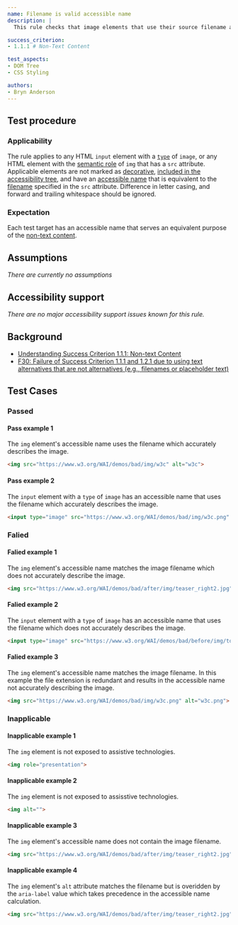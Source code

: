 ```yaml
---
name: Filename is valid accessible name
description: |
  This rule checks that image elements that use their source filename as their accessible name do so without loss of information to the user.

success_criterion:
- 1.1.1 # Non-Text Content

test_aspects:
- DOM Tree
- CSS Styling

authors:
- Bryn Anderson
---
```


## Test procedure

### Applicability

The rule applies to any HTML `input` element with a [`type`](https://www.w3.org/TR/html/sec-forms.html#dom-htmlinputelement-type) of `image`, or any HTML element with the [semantic role](#semantic-role) of `img` that has a `src` attribute. Applicable elements are not marked as [decorative](#decorative), [included in the accessibility tree](#included-in-the-accessibility-tree), and have an [accessible name](#accessible-name) that is equivalent to the [filename](#filename) specified in the `src` attribute. Difference in letter casing, and forward and trailing whitespace should be ignored.

### Expectation

Each test target has an accessible name that serves an equivalent purpose of the [non-text content](https://www.w3.org/TR/WCAG21/#dfn-non-text-content).

## Assumptions

*There are currently no assumptions*

## Accessibility support

 *There are no major accessibility support issues known for this rule.*

## Background

- [Understanding Success Criterion 1.1.1: Non-text Content](https://www.w3.org/WAI/WCAG21/Understanding/non-text-content.html)
- [F30: Failure of Success Criterion 1.1.1 and 1.2.1 due to using text alternatives that are not alternatives (e.g., filenames or placeholder text)](https://www.w3.org/WAI/WCAG21/Techniques/failures/F30)

## Test Cases

### Passed

#### Pass example 1

The `img` element's accessible name uses the filename which accurately describes the image.

```html
<img src="https://www.w3.org/WAI/demos/bad/img/w3c" alt="w3c">
```

#### Pass example 2

The `input` element with a `type` of `image` has an accessible name that uses the filename which accurately describes the image.

```html
<input type="image" src="https://www.w3.org/WAI/demos/bad/img/w3c.png" alt="W3C">
```

### Falied

#### Falied example 1

The `img` element's accessible name matches the image filename which does not accurately describe the image.

```html
<img src="https://www.w3.org/WAI/demos/bad/after/img/teaser_right2.jpg" alt="teaser_right2">
```

#### Falied example 2

The `input` element with a `type` of `image` has an accessible name that uses the filename which does not accurately describes the image.

```html
<input type="image" src="https://www.w3.org/WAI/demos/bad/before/img/top_weather.gif" alt="top_weather">
```

#### Falied example 3

The `img` element's accessible name matches the image filename. In this example the file extension is redundant and results in the accessible name not accurately describing the image.

```html
<img src="https://www.w3.org/WAI/demos/bad/img/w3c.png" alt="w3c.png">
```

### Inapplicable

#### Inapplicable example 1

The `img` element is not exposed to assistive technologies.

```html
<img role="presentation">
```
#### Inapplicable example 2

The `img` element is not exposed to assisstive technologies.

```html
<img alt="">
```

#### Inapplicable example 3

The `img` element's accessible name does not contain the image filename.

```html
<img src="https://www.w3.org/WAI/demos/bad/after/img/teaser_right2.jpg" alt="modanna lily">
```

#### Inapplicable example 4

The `img` element's `alt` attribute matches the filename but is overidden by the `aria-label` value which takes precedence in the accessible name calculation.

```html
<img src="https://www.w3.org/WAI/demos/bad/after/img/teaser_right2.jpg" alt="teaser_right2.jpg" aria-label="modanna lily">
```
